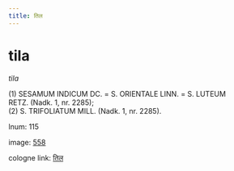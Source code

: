 ```yaml
---
title: तिल
---
```


# tila

<i>tila</i>  <div n="P" />(1) <bot>SESAMUM INDICUM DC.</bot> = <bot>S. ORIENTALE LINN.</bot> = <bot>S. LUTEUM <div n="lb" />RETZ.</bot> (Nadk. 1, nr. 2285); <div n="P" />(2) <bot>S. TRIFOLIATUM MILL.</bot> (Nadk. 1, nr. 2285).

lnum: 115

image: [558](https://www.sanskrit-lexicon.uni-koeln.de/scans/csl-apidev/servepdf.php?dict=snp&page=558)

cologne link: [तिल](https://sanskrit-lexicon.uni-koeln.de/scans/csl-apidev/getword.php?dict=snp&key=तिल)

